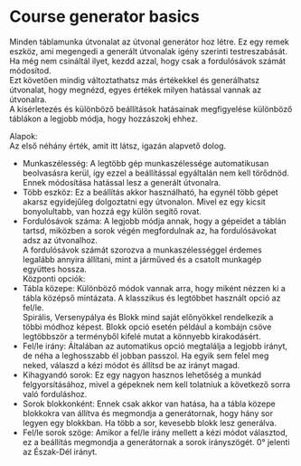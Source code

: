 # Course generator basics

  
Minden táblamunka útvonalat az útvonal generátor hoz létre. Ez egy remek eszköz, ami megengedi a generált útvonalak igény szerinti testreszabását.  
Ha még nem csináltál ilyet, kezdd azzal, hogy csak a fordulósávok számát módosítod.  
Ezt követően mindig változtathatsz más értékekkel és generálhatsz útvonalat, hogy megnézd, egyes értékek milyen hatással vannak az útvonalra.  
A kísérletezés és különböző beállítások hatásainak megfigyelése különböző táblákon a legjobb módja, hogy hozzászokj ehhez.  


  
Alapok:  
Az első néhány érték, amit itt látsz, igazán alapvető dolog.  
- Munkaszélesség: A legtöbb gép munkaszélessége automatikusan beolvasásra kerül, így ezzel a beállítással egyáltalán nem kell törődnöd. Ennek módosítása hatással lesz a generált útvonalra.  
- Több eszköz: Ez a beállítás akkor használható, ha egynél több gépet akarsz egyidejűleg dolgoztatni egy útvonalon. Mivel ez egy kicsit bonyolultabb, van hozzá egy külön segítő rovat.  
- Fordulósávok száma: A legjobb módja annak, hogy a gépeidet a táblán tartsd, miközben a sorok végén megfordulnak az, ha fordulósávokat adsz az útvonalhoz.  
A fordulósávok számát szorozva a munkaszélességgel érdemes legalább annyira állítani, mint a járműved és a csatolt munkagép együttes hossza.  
Központi opciók:  
- Tábla közepe: Különböző módok vannak arra, hogy miként nézzen ki a tábla középső mintázata. A klasszikus és legtöbbet használt opció az fel/le.  
Spirális, Versenypálya és Blokk mind saját előnyökkel rendelkezik a többi módhoz képest. Blokk opció esetén például a kombájn csöve legtöbbször a terményből kifelé mutat a könnyebb kirakodásért.  
- Fel/le irány: Általában az automatikus opció megtalálja a legjobb irányt, de néha a leghosszabb él jobban passzol. Ha egyik sem felel meg neked, válaszd a kézi módot és állítsd be az irányt magad.  
- Kihagyandó sorok: Ez egy nagyon hasznos lehetőség a munkád felgyorsításához, mivel a gépeknek nem kell tolatniuk a következő sorra való forduláshoz.  
- Sorok blokkonként: Ennek csak akkor van hatása, ha a tábla közepe blokkokra van állítva és megmondja a generátornak, hogy hány sor legyen egy blokkban. Ha több a sor, kevesebb blokk lesz generálva.  
- Fel/le sorok szöge: Amikor a fel/le irány mellett a kézi módot választod, ez a beállítás megmondja a generátornak a sorok irányszögét. 0° jelenti az Észak-Dél irányt.  


